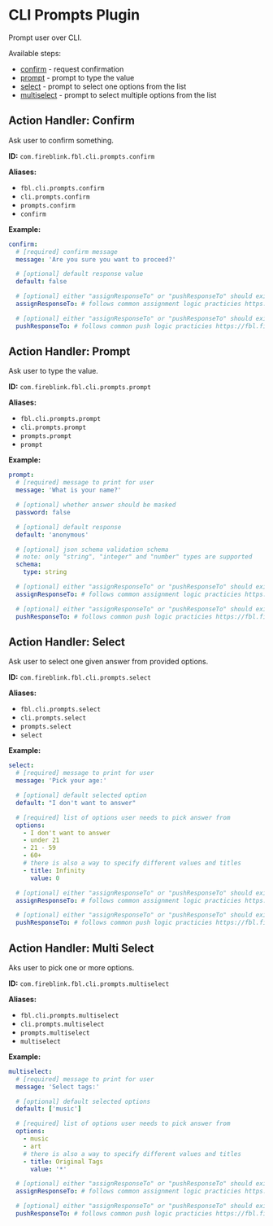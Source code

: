 # CLI Prompts Plugin

Prompt user over CLI.

Available steps:

- [confirm](prompts.md#action-handler-confirm) - request confirmation
- [prompt](prompts.md#action-handler-prompt) - prompt to type the value
- [select](prompts.md#action-handler-select) - prompt to select one options from the list
- [multiselect](prompts.md#action-handler-multiselect) - prompt to select multiple options from the list

## Action Handler: Confirm

Ask user to confirm something.

**ID:** `com.fireblink.fbl.cli.prompts.confirm`

**Aliases:**

- `fbl.cli.prompts.confirm`
- `cli.prompts.confirm`
- `prompts.confirm`
- `confirm`

**Example:**

```yaml
confirm:
  # [required] confirm message
  message: 'Are you sure you want to proceed?'

  # [optional] default response value
  default: false

  # [optional] either "assignResponseTo" or "pushResponseTo" should exist
  assignResponseTo: # follows common assignment logic practicies https://fbl.fireblink.com/plugins/common#assign-to

  # [optional] either "assignResponseTo" or "pushResponseTo" should exist
  pushResponseTo: # follows common push logic practicies https://fbl.fireblink.com/plugins/common#push-to
```

## Action Handler: Prompt

Ask user to type the value.

**ID:** `com.fireblink.fbl.cli.prompts.prompt`

**Aliases:**

- `fbl.cli.prompts.prompt`
- `cli.prompts.prompt`
- `prompts.prompt`
- `prompt`

**Example:**

```yaml
prompt:
  # [required] message to print for user
  message: 'What is your name?'

  # [optional] whether answer should be masked
  password: false

  # [optional] default response
  default: 'anonymous'

  # [optional] json schema validation schema
  # note: only "string", "integer" and "number" types are supported
  schema:
    type: string

  # [optional] either "assignResponseTo" or "pushResponseTo" should exist
  assignResponseTo: # follows common assignment logic practicies https://fbl.fireblink.com/plugins/common#assign-to

  # [optional] either "assignResponseTo" or "pushResponseTo" should exist
  pushResponseTo: # follows common push logic practicies https://fbl.fireblink.com/plugins/common#push-to
```

## Action Handler: Select

Ask user to select one given answer from provided options.

**ID:** `com.fireblink.fbl.cli.prompts.select`

**Aliases:**

- `fbl.cli.prompts.select`
- `cli.prompts.select`
- `prompts.select`
- `select`

**Example:**

```yaml
select:
  # [required] message to print for user
  message: 'Pick your age:'

  # [optional] default selected option
  default: "I don't want to answer"

  # [required] list of options user needs to pick answer from
  options:
    - I don't want to answer
    - under 21
    - 21 - 59
    - 60+
    # there is also a way to specify different values and titles
    - title: Infinity
      value: 0

  # [optional] either "assignResponseTo" or "pushResponseTo" should exist
  assignResponseTo: # follows common assignment logic practicies https://fbl.fireblink.com/plugins/common#assign-to

  # [optional] either "assignResponseTo" or "pushResponseTo" should exist
  pushResponseTo: # follows common push logic practicies https://fbl.fireblink.com/plugins/common#push-to
```

## Action Handler: Multi Select

Aks user to pick one or more options.

**ID:** `com.fireblink.fbl.cli.prompts.multiselect`

**Aliases:**

- `fbl.cli.prompts.multiselect`
- `cli.prompts.multiselect`
- `prompts.multiselect`
- `multiselect`

**Example:**

```yaml
multiselect:
  # [required] message to print for user
  message: 'Select tags:'

  # [optional] default selected options
  default: ['music']

  # [required] list of options user needs to pick answer from
  options:
    - music
    - art
    # there is also a way to specify different values and titles
    - title: Original Tags
      value: '*'

  # [optional] either "assignResponseTo" or "pushResponseTo" should exist
  assignResponseTo: # follows common assignment logic practicies https://fbl.fireblink.com/plugins/common#assign-to

  # [optional] either "assignResponseTo" or "pushResponseTo" should exist
  pushResponseTo: # follows common push logic practicies https://fbl.fireblink.com/plugins/common#push-to
```
